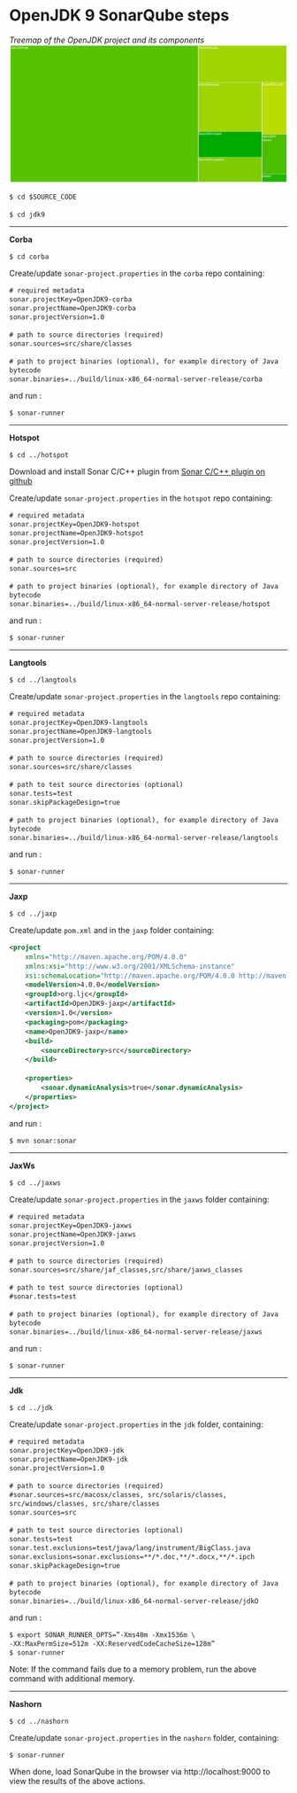 # OpenJDK 9 SonarQube steps

*Treemap of the OpenJDK project and its components*
![](SonarQube-OpenJDK.jpg)

```
$ cd $SOURCE_CODE

$ cd jdk9
```
---

**Corba**
```
$ cd corba
```
Create/update ```sonar-project.properties``` in the ```corba``` repo containing:
```
# required metadata
sonar.projectKey=OpenJDK9-corba
sonar.projectName=OpenJDK9-corba
sonar.projectVersion=1.0

# path to source directories (required)
sonar.sources=src/share/classes

# path to project binaries (optional), for example directory of Java bytecode
sonar.binaries=../build/linux-x86_64-normal-server-release/corba

```

and run :

```
$ sonar-runner
```
---

**Hotspot**
```
$ cd ../hotspot
```
Download and install Sonar C/C++ plugin from
[Sonar C/C++ plugin on github](https://github.com/wenns/sonar-cxx)


Create/update ```sonar-project.properties``` in the ```hotspot``` repo containing:

```
# required metadata
sonar.projectKey=OpenJDK9-hotspot
sonar.projectName=OpenJDK9-hotspot
sonar.projectVersion=1.0

# path to source directories (required)
sonar.sources=src

# path to project binaries (optional), for example directory of Java bytecode
sonar.binaries=../build/linux-x86_64-normal-server-release/hotspot
```
and run :

```
$ sonar-runner
```
---

**Langtools**
```
$ cd ../langtools
```

Create/update ```sonar-project.properties``` in the ```langtools``` repo containing:

```
# required metadata
sonar.projectKey=OpenJDK9-langtools
sonar.projectName=OpenJDK9-langtools
sonar.projectVersion=1.0

# path to source directories (required)
sonar.sources=src/share/classes

# path to test source directories (optional)
sonar.tests=test
sonar.skipPackageDesign=true

# path to project binaries (optional), for example directory of Java bytecode
sonar.binaries=../build/linux-x86_64-normal-server-release/langtools
```
and run :

```
$ sonar-runner
```
---

**Jaxp**
```
$ cd ../jaxp
```

Create/update ```pom.xml``` and in the ```jaxp``` folder containing:
```xml
<project
    xmlns="http://maven.apache.org/POM/4.0.0"
    xmlns:xsi="http://www.w3.org/2001/XMLSchema-instance"
    xsi:schemaLocation="http://maven.apache.org/POM/4.0.0 http://maven.apache.org/xsd/maven-4.0.0.xsd">
    <modelVersion>4.0.0</modelVersion>
    <groupId>org.ljc</groupId>
    <artifactId>OpenJDK9-jaxp</artifactId>
    <version>1.0</version>
    <packaging>pom</packaging>
    <name>OpenJDK9-jaxp</name>
    <build>
        <sourceDirectory>src</sourceDirectory>
    </build>

    <properties>
        <sonar.dynamicAnalysis>true</sonar.dynamicAnalysis>
    </properties>
</project>
```
and run :

```
$ mvn sonar:sonar
```
---
**JaxWs**
```
$ cd ../jaxws
```
Create/update ```sonar-project.properties``` in the ```jaxws``` folder containing:

```
# required metadata
sonar.projectKey=OpenJDK9-jaxws
sonar.projectName=OpenJDK9-jaxws
sonar.projectVersion=1.0

# path to source directories (required)
sonar.sources=src/share/jaf_classes,src/share/jaxws_classes

# path to test source directories (optional)
#sonar.tests=test

# path to project binaries (optional), for example directory of Java bytecode
sonar.binaries=../build/linux-x86_64-normal-server-release/jaxws
```

and run :

```
$ sonar-runner
```
---
**Jdk**
```
$ cd ../jdk
```

Create/update ```sonar-project.properties``` in the ```jdk``` folder, containing:

```
# required metadata
sonar.projectKey=OpenJDK9-jdk
sonar.projectName=OpenJDK9-jdk
sonar.projectVersion=1.0

# path to source directories (required)
#sonar.sources=src/macosx/classes, src/solaris/classes, src/windows/classes, src/share/classes
sonar.sources=src

# path to test source directories (optional)
sonar.tests=test
sonar.test.exclusions=test/java/lang/instrument/BigClass.java
sonar.exclusions=sonar.exclusions=**/*.doc,**/*.docx,**/*.ipch
sonar.skipPackageDesign=true

# path to project binaries (optional), for example directory of Java bytecode
sonar.binaries=../build/linux-x86_64-normal-server-release/jdkO
```

and run :

```
$ export SONAR_RUNNER_OPTS=”-Xms40m -Xmx1536m \
-XX:MaxPermSize=512m -XX:ReservedCodeCacheSize=128m”
$ sonar-runner
```

Note: If the command fails due to a memory problem, run the above command with additional memory.

---

**Nashorn**

```
$ cd ../nashorn
```

Create/update ```sonar-project.properties``` in the ```nashorn``` folder, containing:

```
$ sonar-runner
```

When done, load SonarQube in the browser via http://localhost:9000 to view the results of the above actions. 
